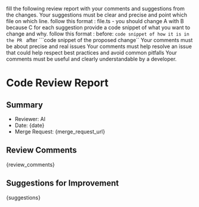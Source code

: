 fill the following review report with your comments and suggestions from the changes.
Your suggestions must be clear and precise and point which file on which line.
follow this format : file.ts - you should change A with B because C
for each suggestion provide a code snippet of what you want to change and why.
follow this format : 
before:
```code snippet of how it is in the PR ```
after
```code snippet of the proposed change`` 
Your comments must be about precise and real issues
Your comments must help resolve an issue that could help respect best practices and avoid common pitfalls
Your comments must be useful and clearly understandable by a developer.

# Code Review Report

## Summary
- Reviewer: AI
- Date: {date}
- Merge Request: {merge_request_url}

## Review Comments
{review_comments}

## Suggestions for Improvement
{suggestions}
